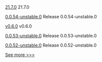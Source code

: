 
[21.7.0](https://github.com/hyperledger/besu/releases/tag/21.7.0) 21.7.0

[0.0.54-unstable.0](https://github.com/hyperledger/aries-framework-javascript/releases/tag/0.0.54-unstable.0) Release 0.0.54-unstable.0

[v0.6.0](https://github.com/hyperledger-labs/perun-node/releases/tag/v0.6.0) v0.6.0

[0.0.53-unstable.0](https://github.com/hyperledger/aries-framework-javascript/releases/tag/0.0.53-unstable.0) Release 0.0.53-unstable.0

[0.0.52-unstable.0](https://github.com/hyperledger/aries-framework-javascript/releases/tag/0.0.52-unstable.0) Release 0.0.52-unstable.0


[See more >>>](https://start-here.hyperledger.org/releases)
